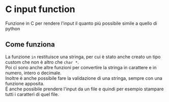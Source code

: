 # C input function
Funzione in C per rendere l'input il quanto più possibile simile a quello di python
## Come funziona
La funzione `in` restituisce una stringa, per cui è stato anche creato un tipo custom che non è altro che `char *`.<br>
Poi ci sono anche altre funzioni per convertire la stringa in carattere e in numero, intero o decimale.<br>
Inoltre è anche possibile fare la validazione di una stringa, sempre con una funzione apposita.<br>
É anche possibile prendere l'input da un file e quindi per esempio stampare tutti i caratteri di quel file.